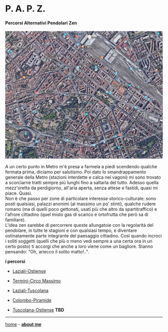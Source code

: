 # P. A. P. Z.  
#### Percorsi Alternativi Pendolari Zen   

![](/papz-coverpage.png?v=2  "S.P.Q.R.")  

A un certo punto in Metro m'è presa a farmela a piedi scendendo qualche fermata prima, diciamo per salutismo. Poi dato lo smandrappamento generale della Metro (stazioni interdette e calca nei vagoni) mi sono trovato a scorciarne tratti sempre più lunghi fino a saltarla del tutto. Adesso quella mezz'oretta da perdigiorno, all'aria aperta, senza attese e fastidi, quasi mi piace. Quasi.  
Non è che passo per zone di particolare interesse storico-culturale: sono posti qualsiasi, palazzi anonimi (al massimo un po' stinti), qualche rudere romano (ma di quelli poco gettonati, usati più che altro da spartitraffico) e l'afrore cittadino (quel misto gas di scarico e ortofrutta che però sa di familiare).    
L'idea zen sarebbe di percorrere queste allungatoie con la regolarità del pendolare, in tutte le stagioni e con qualsiasi tempo, e diventare ostinatamente parte integrante del paesaggio cittadino. Così quando incroci i soliti soggetti (quelli che più o meno vedi sempre a una certa ora in un certo posto) ti accorgi che anche a loro viene come un bagliore. Stanno pensando: "Oh, ariecco il solito matto!..".    

**i percorsi**   

- [Laziali-Ostiense](/19wk37-papz-laziali-ostiense.md)   
 
- [Termini-Circo Massimo](/19wk37-papz-termini-circomassimo.md)   

- [Laziali-Tuscolana](/19wk37-papz-laziali-tuscolana.md)   

- [Colombo-Piramide](/19wk37-papz-colombo-piramide.md)  

- [Tuscolana-Ostiense](/19wk37-papz-tuscolana-ostiense.md) **TBD**    


<!--- 

- [Piramide-Trastevere](/index.md) tbd  

--->  

---  
[home](/index.md) - [**about me**](/aboutme.md)   
